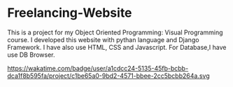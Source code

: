 # Freelancing-Website

This is a project for my Object Oriented Programming: Visual Programming course. I developed this website with pythan language and Django Framework. I have also use HTML, CSS and Javascript. For Database,I have use DB Browser.


https://wakatime.com/badge/user/a1cdcc24-5135-45fb-bcbb-dca1f8b595fa/project/c1be65a0-9bd2-4571-bbee-2cc5bcbb264a.svg
